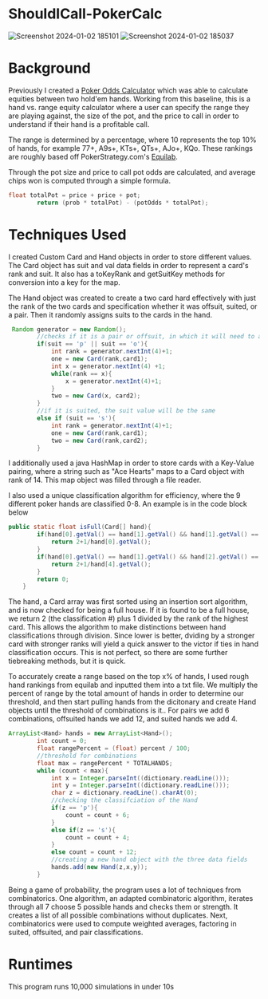 # ShouldICall-PokerCalc
![Screenshot 2024-01-02 185101](https://github.com/de2425c/ShouldICall-PokerCalc/assets/154690407/af3984ca-d88d-4c55-95e0-0cc779674fd5)
![Screenshot 2024-01-02 185037](https://github.com/de2425c/ShouldICall-PokerCalc/assets/154690407/1ed93d28-7515-4302-bbff-7625e0a5c0f1)



# Background

Previously I created a [Poker Odds Calculator](https://github.com/de2425c/PokerOddsCalculator) which was able to calculate equities between two hold'em hands. Working from this baseline, this is a hand vs. range equity calculator where a user can specify the range they are playing against, the size of the pot, and the price to call in order to understand if their hand is a profitable call.

The range is determined by a percentage, where 10 represents the top 10% of hands, for example 77+, A9s+, KTs+, QTs+, AJo+, KQo. These rankings are roughly based off PokerStrategy.com's [Equilab](https://www.pokerstrategy.com/poker-software-tools/equilab-holdem/).

Through the pot size and price to call pot odds are calculated, and average chips won is computed through a simple formula.

```java
float totalPot = price + price + pot;
        return (prob * totalPot) - (potOdds * totalPot);
```

# Techniques Used



I created Custom Card and Hand objects in order to store different values. The Card object has suit and val data fields in order to represent a card's rank and suit. It also has a toKeyRank and getSuitKey methods for conversion into a key for the map.

The Hand object was created to create a two card hard effectively with just the rank of the two cards and specification whether it was offsuit, suited, or a pair. Then it randomly assigns suits to the cards in the hand.

```java
 Random generator = new Random();
        //checks if it is a pair or offsuit, in which it will need to assign different suit values
        if(suit == 'p' || suit == 'o'){
            int rank = generator.nextInt(4)+1;
            one = new Card(rank,card1);
            int x = generator.nextInt(4) +1;
            while(rank == x){
                x = generator.nextInt(4)+1;
            }
            two = new Card(x, card2);
        }
        //if it is suited, the suit value will be the same
        else if (suit == 's'){
            int rank = generator.nextInt(4)+1;
            one = new Card(rank,card1);
            two = new Card(rank,card2);
        }
```
I additionally used a java HashMap in order to store cards with a Key-Value pairing, where a string such as "Ace Hearts" maps to a Card object with rank of 14. This map object was filled through a file reader.

I also used a unique classification algorithm for efficiency, where the 9 different poker hands are classified 0-8. An example is in the code block below

```java
public static float isFull(Card[] hand){
        if(hand[0].getVal() == hand[1].getVal() && hand[1].getVal() == hand[2].getVal() && hand[3].getVal() == hand[4].getVal()){
            return 2+1/hand[0].getVal();
        }
        if(hand[0].getVal() == hand[1].getVal() && hand[2].getVal() == hand[3].getVal() && hand[3].getVal() == hand[4].getVal()){
            return 2+1/hand[4].getVal();
        }
        return 0;
    }
```

The hand, a Card array was first sorted using an insertion sort algorithm, and is now checked for being a full house. If it is found to be a full house, we return 2 (the classification #) plus 1 divided by the rank of the highest card. This allows the algorithm to make distinctions between hand classifications through division. Since lower is better, dviding by a stronger card with stronger ranks will yield a quick answer to the victor if ties in hand classification occurs. This is not perfect, so there are some further tiebreaking methods, but it is quick. 

To accurately create a range based on the top x% of hands, I used rough hand rankings from equilab and inputted them into a txt file. We multiply the percent of range by the total amount of hands in order to determine our threshold, and then start pulling hands from the dicitonary and create Hand objects until the threshold of combinations is it.. For pairs we add 6 combinations, offsuited hands we add 12, and suited hands we add 4. 

```java
ArrayList<Hand> hands = new ArrayList<Hand>();
        int count = 0;
        float rangePercent = (float) percent / 100;
        //threshold for combinations
        float max = rangePercent * TOTALHANDS;
        while (count < max){
            int x = Integer.parseInt((dictionary.readLine()));
            int y = Integer.parseInt((dictionary.readLine()));
            char z = dictionary.readLine().charAt(0);
            //checking the classifciation of the Hand
            if(z == 'p'){
                count = count + 6;
            }
            else if(z == 's'){
                count = count + 4;
            }
            else count = count + 12;
            //creating a new hand object with the three data fields
            hands.add(new Hand(z,x,y));
        }
```
Being a game of probability, the program uses a lot of techniques from combinatorics. One algorithm, an adapted combinatoric algorithm, iterates through all 7 choose 5 possible hands and checks them or strength. It creates a list of all possible combinations without duplicates. Next, combinatorics were used to compute weighted averages, factoring in suited, offsuited, and pair classifications.

# Runtimes

This program runs 10,000 simulations in under 10s



